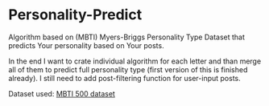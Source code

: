 ﻿# Personality-Predict

Algorithm based on (MBTI) Myers-Briggs Personality Type Dataset that predicts Your personality based on Your posts.

In the end I want to crate individual algorithm for each letter and than merge all of them to predict full personality type (first version of this is finished already).
I still need to add post-filtering function for user-input posts.

Dataset used: [MBTI 500 dataset](https://www.kaggle.com/zeyadkhalid/mbti-personality-types-500-dataset/code)<br />
